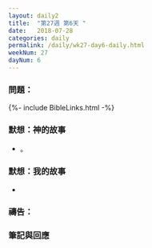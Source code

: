 ```yaml
---
layout: daily2
title:  "第27週 第6天 "
date:   2018-07-28
categories: daily
permalink: /daily/wk27-day6-daily.html
weekNum: 27
dayNum: 6
---
```


### 問題：

{%- include BibleLinks.html -%}

### 默想：神的故事 
+ 。

### 默想：我的故事 
+ 

### 禱告：

### 筆記與回應
